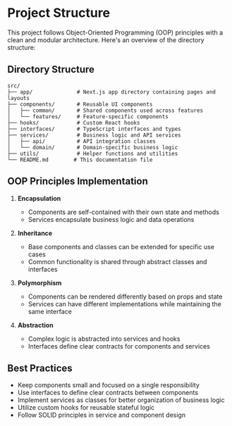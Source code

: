 # Project Structure

This project follows Object-Oriented Programming (OOP) principles with a clean and modular architecture. Here's an overview of the directory structure:

## Directory Structure

```
src/
├── app/              # Next.js app directory containing pages and layouts
├── components/       # Reusable UI components
│   ├── common/       # Shared components used across features
│   └── features/     # Feature-specific components
├── hooks/            # Custom React hooks
├── interfaces/       # TypeScript interfaces and types
├── services/         # Business logic and API services
│   ├── api/          # API integration classes
│   └── domain/       # Domain-specific business logic
├── utils/            # Helper functions and utilities
└── README.md        # This documentation file
```

## OOP Principles Implementation

1. **Encapsulation**
   - Components are self-contained with their own state and methods
   - Services encapsulate business logic and data operations

2. **Inheritance**
   - Base components and classes can be extended for specific use cases
   - Common functionality is shared through abstract classes and interfaces

3. **Polymorphism**
   - Components can be rendered differently based on props and state
   - Services can have different implementations while maintaining the same interface

4. **Abstraction**
   - Complex logic is abstracted into services and hooks
   - Interfaces define clear contracts for components and services

## Best Practices

- Keep components small and focused on a single responsibility
- Use interfaces to define clear contracts between components
- Implement services as classes for better organization of business logic
- Utilize custom hooks for reusable stateful logic
- Follow SOLID principles in service and component design